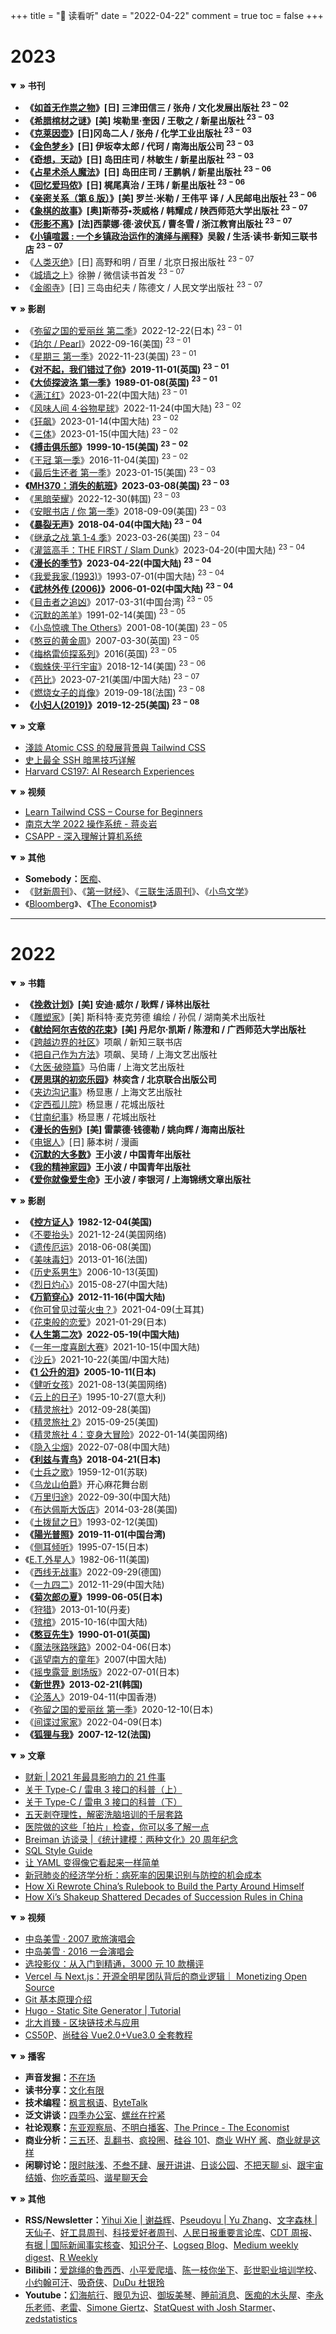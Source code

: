 +++
title = "🎡 读看听"
date = "2022-04-22"
comment = true
toc = false
+++

# 2023

<details open>
  <summary><b>» 书刊</b></summary>

- **《[如首无作祟之物](https://book.douban.com/subject/6249670/)》[日] 三津田信三 / 张舟 / 文化发展出版社 $^{23-02}$**
- **《[希腊棺材之谜](https://book.douban.com/subject/26941500/)》[美] 埃勒里·奎因 / 王敬之 / 新星出版社 $^{23-03}$**
- **《[克莱因壶](https://book.douban.com/subject/33658616/)》[日]冈岛二人 / 张舟 / 化学工业出版社 $^{23-03}$**
- **《[金色梦乡](https://book.douban.com/subject/26864984/)》[日] 伊坂幸太郎 / 代珂 / 南海出版公司 $^{23-03}$**
- **《[奇想，天动](https://book.douban.com/subject/23780806/)》[日] 岛田庄司 / 林敏生 / 新星出版社 $^{23-03}$**
- **《[占星术杀人魔法](https://book.douban.com/subject/10740776/)》[日] 岛田庄司 / 王鹏帆 / 新星出版社 $^{23-06}$**
- **《[回忆爱玛侬](https://book.douban.com/subject/26916149/)》[日] 梶尾真治 / 王玮 / 新星出版社 $^{23-06}$**
- **《[亲密关系（第 6 版）](https://book.douban.com/subject/26585065/)》[美] 罗兰·米勒 / 王伟平 译 / 人民邮电出版社 $^{23-06}$**
- **《[象棋的故事](https://book.douban.com/subject/24700640/)》[奥]斯蒂芬•茨威格 / 韩耀成 / 陕西师范大学出版社 $^{23-07}$**
- **《[形影不离](https://book.douban.com/subject/35713872/)》[法]西蒙娜·德·波伏瓦 / 曹冬雪 / 浙江教育出版社 $^{23-07}$**
- **《[小镇喧嚣 : 一个乡镇政治运作的演绎与阐释](https://book.douban.com/subject/30122152/)》吴毅 / 生活·读书·新知三联书店 $^{23-07}$**
- 《[人类灭绝](https://book.douban.com/subject/36136689/)》[日] 高野和明 / 百里 / 北京日报出版社 $^{23-07}$
- 《[城墙之上](https://weread.qq.com/web/bookDetail/f9e32370813ab7f2ag018bad)》徐翀 / 微信读书首发 $^{23-07}$
- 《[金阁寺](https://book.douban.com/subject/35591091/)》[日] 三岛由纪夫 / 陈德文 / 人民文学出版社 $^{23-07}$

</details>

<details open>
  <summary><b>» 影剧</b></summary>

- 《[弥留之国的爱丽丝 第二季](https://movie.douban.com/subject/35300122/)》2022-12-22(日本) $^{23-01}$
- 《[珀尔 / Pearl](https://movie.douban.com/subject/35801819/)》2022-09-16(美国) $^{23-01}$
- 《[星期三 第一季](https://movie.douban.com/subject/35364243/)》2022-11-23(美国) $^{23-01}$
- **《[对不起，我们错过了你](https://movie.douban.com/subject/30209084/)》2019-11-01(英国) $^{23-01}$**
- **《[大侦探波洛 第一季](https://movie.douban.com/subject/2030879/)》1989-01-08(英国) $^{23-01}$**
- 《[满江红](https://movie.douban.com/subject/35766491/)》2023-01-22(中国大陆) $^{23-01}$
- 《[风味人间 4·谷物星球](https://movie.douban.com/subject/35686327/)》2022-11-24(中国大陆) $^{23-02}$
- 《[狂飙](https://movie.douban.com/subject/35465232/)》2023-01-14(中国大陆) $^{23-02}$
- 《[三体](https://movie.douban.com/subject/26647087/)》2023-01-15(中国大陆) $^{23-02}$
- **《[搏击俱乐部](https://movie.douban.com/subject/1292000/)》1999-10-15(美国) $^{23-02}$**
- 《[王冠 第一季](https://movie.douban.com/subject/26427152/)》2016-11-04(美国) $^{23-02}$
- 《[最后生还者 第一季](https://movie.douban.com/subject/25848328/)》2023-01-15(美国) $^{23-03}$
- **《[MH370：消失的航班](https://movie.douban.com/subject/36247626/)》2023-03-08(美国) $^{23-03}$**
- 《[黑暗荣耀](https://movie.douban.com/subject/35314632/)》2022-12-30(韩国) $^{23-03}$
- 《[安眠书店 / 你 第一季](https://movie.douban.com/subject/26955946/)》2018-09-09(美国) $^{23-03}$
- **《[暴裂无声](https://movie.douban.com/subject/26647117/)》2018-04-04(中国大陆) $^{23-04}$**
- 《[继承之战 第 1-4 季](https://movie.douban.com/subject/35638422/)》2023-03-26(美国) $^{23-04}$
- 《[灌篮高手：THE FIRST / Slam Dunk](https://movie.douban.com/subject/35315950/)》2023-04-20(中国大陆) $^{23-04}$
- **《[漫长的季节](https://movie.douban.com/subject/35588177/)》2023-04-22(中国大陆) $^{23-04}$**
- 《[我爱我家 (1993)](https://movie.douban.com/subject/3901388/)》1993-07-01(中国大陆) $^{23-04}$
- **《[武林外传 (2006)](https://movie.douban.com/subject/3882715/)》2006-01-02(中国大陆) $^{23-04}$**
- 《[目击者之追凶](https://movie.douban.com/subject/11600078/)》2017-03-31(中国台湾) $^{23-05}$
- 《[沉默的羔羊](https://movie.douban.com/subject/1293544/)》1991-02-14(美国) $^{23-05}$
- 《[小岛惊魂 The Others](https://movie.douban.com/subject/1301459/)》2001-08-10(美国) $^{23-05}$
- 《[憨豆的黄金周](https://movie.douban.com/subject/1301459/)》2007-03-30(英国) $^{23-05}$
- 《[梅格雷侦探系列](https://www.douban.com/doulist/122864803/)》2016(英国) $^{23-05}$
- 《[蜘蛛侠·平行宇宙](https://movie.douban.com/subject/26374197/)》2018-12-14(美国) $^{23-06}$
- 《[芭比](https://movie.douban.com/subject/4058939/)》2023-07-21(美国/中国大陆) $^{23-07}$
- 《[燃烧女子的肖像](https://movie.douban.com/subject/30257175/)》2019-09-18(法国) $^{23-08}$
- **《[小妇人(2019)](https://movie.douban.com/subject/26348103/)》2019-12-25(美国) $^{23-08}$**

</details>

<details open>
  <summary><b>» 文章</b></summary>

- [淺談 Atomic CSS 的發展背景與 Tailwind CSS](https://blog.huli.tw/2022/05/23/atomic-css-and-tailwind-css/)
- [史上最全 SSH 暗黑技巧详解](https://plantegg.github.io/2019/06/02/%E5%8F%B2%E4%B8%8A%E6%9C%80%E5%85%A8_SSH_%E6%9A%97%E9%BB%91%E6%8A%80%E5%B7%A7%E8%AF%A6%E8%A7%A3--%E6%94%B6%E8%97%8F%E4%BF%9D%E5%B9%B3%E5%AE%89/)
- [Harvard CS197: AI Research Experiences](https://docs.google.com/document/d/1uvAbEhbgS_M-uDMTzmOWRlYxqCkogKRXdbKYYT98ooc)

</details>

<details open>
  <summary><b>» 视频</b></summary>

- [Learn Tailwind CSS – Course for Beginners](https://www.youtube.com/watch?v=ft30zcMlFao)
- [南京大学 2022 操作系统 - 蒋炎岩](https://www.bilibili.com/video/BV1Cm4y1d7Ur)
- [CSAPP - 深入理解计算机系统](https://space.bilibili.com/354767108/channel/collectiondetail?sid=373847&ctype=0 "九曲阑干")

</details>

<details open>
  <summary><b>» 其他</b></summary>

- **Somebody：**[医痴](https://www.youtube.com/channel/UCR2f5HSx_E06HK6LzSzQQ5g/videos)、
- 《[财新周刊](https://weekly.caixin.com/)》、《[第一财经](https://www.cbnweek.com/#/read)》、《[三联生活周刊](https://www.lifeweek.com.cn/)》、《[小鸟文学](https://apps.apple.com/cn/app/%e5%b0%8f%e9%b8%9f%e6%96%87%e5%ad%a6/id1541992205?mt=8)》
- 《[Bloomberg](https://www.bloomberg.com)》、《[The Economist](https://www.economist.com/)》

</details>

---

# 2022

<details open>
  <summary><b>» 书籍</b></summary>

- **《[挽救计划](https://book.douban.com/subject/35494160/)》[美] 安迪·威尔 / 耿辉 / 译林出版社**
- 《[雕塑家](https://book.douban.com/subject/34978160/)》[美] 斯科特·麦克劳德 编绘 / 孙侃 / 湖南美术出版社
- **《[献给阿尔吉侬的花束](https://book.douban.com/subject/26362836/)》[美] 丹尼尔·凯斯 / 陈澄和 / 广西师范大学出版社**
- 《[跨越边界的社区](https://book.douban.com/subject/1051928/)》项飙 / 新知三联书店
- 《[把自己作为方法](https://book.douban.com/subject/35092383/)》项飙、吴琦 / 上海文艺出版社
- 《[大医·破晓篇](https://book.douban.com/subject/36069426/)》马伯庸 / 上海文艺出版社
- **《[房思琪的初恋乐园](https://book.douban.com/subject/27614904/)》林奕含 / 北京联合出版公司**
- 《[夹边沟记事](https://book.douban.com/subject/1072777/)》杨显惠 / 上海文艺出版社
- 《[定西孤儿院](https://book.douban.com/subject/26671188/)》杨显惠 / 花城出版社
- 《[甘南纪事](https://book.douban.com/subject/6840152/)》杨显惠 / 花城出版社
- **《[漫长的告别](https://book.douban.com/subject/30316475/)》[美] 雷蒙德·钱德勒 / 姚向辉 / 海南出版社**
- 《[电锯人](https://chainsaw-man.fandom.com/zh/wiki/%E7%94%B5%E9%94%AF%E4%BA%BA_Wiki?variant=zh)》[日] 藤本树 / 漫画
- **《[沉默的大多数](https://book.douban.com/subject/1054685/)》王小波 / 中国青年出版社**
- **《[我的精神家园](https://book.douban.com/subject/27156834/)》王小波 / 中国青年出版社**
- **《[爱你就像爱生命](https://book.douban.com/subject/3071717/)》王小波 / 李银河 / 上海锦绣文章出版社**

</details>

<details open>
  <summary><b>» 影剧</b></summary>

- **《[控方证人](https://movie.douban.com/subject/5294851/)》1982-12-04(美国)**
- 《[不要抬头](https://movie.douban.com/subject/34884712/)》2021-12-24(美国网络)
- 《[遗传厄运](https://movie.douban.com/subject/27621727/)》2018-06-08(美国)
- 《[美味毒妇](https://movie.douban.com/subject/20397453/)》2013-01-16(法国)
- 《[历史系男生](https://movie.douban.com/subject/1871817/)》2006-10-13(英国)
- 《[烈日灼心](https://movie.douban.com/subject/24719063/)》2015-08-27(中国大陆)
- **《[万箭穿心](https://movie.douban.com/subject/10537853/)》2012-11-16(中国大陆)**
- 《[你可曾见过萤火虫？](https://movie.douban.com/subject/35412350/)》2021-04-09(土耳其)
- 《[花束般的恋爱](https://movie.douban.com/subject/34874432/)》2021-01-29(日本)
- **《[人生第二次](https://movie.douban.com/subject/35664467/)》2022-05-19(中国大陆)**
- 《[一年一度喜剧大赛](https://movie.douban.com/subject/35467072/)》2021-10-15(中国大陆)
- 《[沙丘](https://movie.douban.com/subject/3001114/)》2021-10-22(美国/中国大陆)
- **《[1 公升的泪](https://movie.douban.com/subject/1436900/)》2005-10-11(日本)**
- 《[健听女孩](https://movie.douban.com/subject/35048413/)》2021-08-13(美国网络)
- 《[云上的日子](https://movie.douban.com/subject/1291558/)》1995-10-27(意大利)
- 《[精灵旅社](https://movie.douban.com/subject/3269068/)》2012-09-28(美国)
- 《[精灵旅社 2](https://movie.douban.com/subject/21327493/)》2015-09-25(美国)
- 《[精灵旅社 4：变身大冒险](https://movie.douban.com/subject/30472643/)》2022-01-14(美国网络)
- 《[隐入尘烟](https://movie.douban.com/subject/35131346/)》2022-07-08(中国大陆)
- **《[利兹与青鸟](https://movie.douban.com/subject/27062637/)》2018-04-21(日本)**
- 《[士兵之歌](https://movie.douban.com/subject/1295614/)》1959-12-01(苏联)
- 《[乌龙山伯爵](https://www.douban.com/location/drama/10863480/)》开心麻花舞台剧
- 《[万里归途](https://movie.douban.com/subject/26654184/)》2022-09-30(中国大陆)
- 《[布达佩斯大饭店](https://movie.douban.com/subject/11525673/)》2014-03-28(美国)
- 《[土拨鼠之日](https://movie.douban.com/subject/1300613/)》1993-02-12(美国)
- **《[陽光普照](https://movie.douban.com/subject/30292777/)》2019-11-01(中国台湾)**
- 《[侧耳倾听](https://movie.douban.com/subject/1297052/)》1995-07-15(日本)
- 《[E.T.外星人](https://movie.douban.com/subject/1294638/)》1982-06-11(美国)
- 《[西线无战事](https://movie.douban.com/subject/3042261/)》2022-09-29(德国)
- 《[一九四二](https://movie.douban.com/subject/6011805/)》2012-11-29(中国大陆)
- **《[菊次郎の夏](https://movie.douban.com/subject/1293359/)》1999-06-05(日本)**
- 《[狩猎](https://movie.douban.com/subject/6985810/)》2013-01-10(丹麦)
- 《[殡棺](https://movie.douban.com/subject/25917973/)》2015-10-16(中国大陆)
- **《[憨豆先生](https://movie.douban.com/subject/1302958/)》1990-01-01(英国)**
- 《[魔法咪路咪路](https://movie.douban.com/subject/3115194/)》2002-04-06(日本)
- 《[遥望南方的童年](https://movie.douban.com/subject/3037329/)》2007(中国大陆)
- 《[摇曳露营 剧场版](https://movie.douban.com/subject/35319389/)》2022-07-01(日本)
- **《[新世界](https://movie.douban.com/subject/10437779/)》2013-02-21(韩国)**
- 《[沦落人](https://movie.douban.com/subject/30140231/)》2019-04-11(中国香港)
- 《[弥留之国的爱丽丝 第一季](https://movie.douban.com/subject/34477588/)》2020-12-10(日本)
- 《[间谍过家家](https://movie.douban.com/subject/35258427/)》2022-04-09(日本)
- **《[狐狸与我](https://movie.douban.com/subject/2028659/)》2007-12-12(法国)**

</details>

<details open>
  <summary><b>» 文章</b></summary>

- [财新 | 2021 年最具影响力的 21 件事](https://datanews.caixin.com/interactive/2021/2021final/)
- [关于 Type-C / 雷电 3 接口的科普（上）](https://zhuanlan.zhihu.com/p/101434503)
- [关于 Type-C / 雷电 3 接口的科普（下）](https://zhuanlan.zhihu.com/p/101486153)
- [五天剥夺理性，解密洗脑培训的千层套路](https://mp.weixin.qq.com/s/F4sQ6GOxONr--JBA5Y2EMA)
- [医院做的这些「拍片」检查，你可以多了解一点](https://sspai.com/post/67474)
- [Breiman 访谈录 |《统计建模：两种文化》20 周年纪念](https://mp.weixin.qq.com/s?__biz=MjM5NDQ3NTkwMA==&mid=2650148161&idx=1&sn=ab1d9a8c504389c6d53f6f749fa865cb)
- [SQL Style Guide](https://www.sqlstyle.guide/)
- [让 YAML 变得像它看起来一样简单](https://linux.cn/article-13842-1.html)
- [新冠肺炎的经济学分析：病死率的因果识别与防控的机会成本](https://archive.ph/KLusN)
- [How Xi Rewrote China’s Rulebook to Build the Party Around Himself](https://www.bloomberg.com/graphics/2022-china-national-party-congress-xi-rules/?leadSource=uverify%20wall)
- [How Xi’s Shakeup Shattered Decades of Succession Rules in China](https://www.bloomberg.com/graphics/2022-china-party-congress-xi-new-leaders/?ai=eyJpc1N1YnNjcmliZWQiOnRydWUsImFydGljbGVSZWFkIjpmYWxzZSwiYXJ0aWNsZUNvdW50IjowLCJ3YWxsSGVpZ2h0IjoxfQ==)

</details>

<details open>
  <summary><b>» 视频</b></summary>

- [中岛美雪 · 2007 歌旅演唱会](https://www.bilibili.com/video/BV1uK411P7JE)
- [中岛美雪 · 2016 一会演唱会](https://www.bilibili.com/video/BV144411i7mb)
- [选投影仪：从入门到精通，3000 元 10 款横评](https://www.bilibili.com/video/BV13L4y1n7WQ/?share_source=copy_web&vd_source=dfeb89feb5ee367d116e92e86e0834fd "先看测评")
- [Vercel 与 Next.js：开源全明星团队背后的商业逻辑｜ Monetizing Open Source](https://www.bilibili.com/video/BV1gR4y1u76v)
- [Git 基本原理介绍](https://youtube.com/playlist?list=PLfQqWeOCIH4BXVnYaPgjR9_f8YF3WNAz0 "麦兜搞 IT")
- [Hugo - Static Site Generator | Tutorial](https://youtube.com/playlist?list=PLLAZ4kZ9dFpOnyRlyS-liKL5ReHDcj4G3 "Mike Dane")
- [北大肖臻 - 区块链技术与应用](http://zhenxiao.com/blockchain/ "北京大学 - 肖臻")
- [CS50P](https://youtube.com/playlist?list=PLhQjrBD2T3817j24-GogXmWqO5Q5vYy0V "Harvard Courses")、[尚硅谷 Vue2.0+Vue3.0 全套教程](https://www.bilibili.com/video/BV1Zy4y1K7SH)

</details>

<details open>
  <summary><b>» 播客</b></summary>

- **声音发掘：**[不在场](https://buzaichang.xyz/)
- **读书分享：**[文化有限](https://www.xiaoyuzhoufm.com/podcast/5e4515bd418a84a046e2b11a)
- **技术编程：**[枫言枫语](https://fyfy.fm/)、[ByteTalk](https://bytetalk.fm/)
- **泛文讲谈：**[四季办公室](https://siji.typlog.io/)、[螺丝在拧紧](https://www.xiaoyuzhoufm.com/podcast/6038445497d1b2c8c42d29ba)
- **社论观察：**[东亚观察局](https://www.xiaoyuzhoufm.com/podcast/5e9a4e25418a84a046bc6156)、[不明白播客](https://www.bumingbai.net/)、[The Prince - The Economist](https://www.economist.com/theprincepod)
- **商业分析：**[三五环](https://www.xiaoyuzhoufm.com/podcast/5e280fab418a84a0461faa3c)、[乱翻书](https://www.xiaoyuzhoufm.com/podcast/61358d971c5d56efe5bcb5d2)、[疯投圈](https://crazy.capital/)、[硅谷 101](https://sv101.fireside.fm/)、[商业 WHY 酱](https://msbussinesswhy.fireside.fm/)、[商业就是这样](https://thatisbiz.fireside.fm/)
- **闲聊讨论：**[限时肤浅](https://www.xiaoyuzhoufm.com/podcast/5f56592d83c34e85dd9b6d53)、[不叁不肆](https://dao.fm/%E4%B8%8D%E5%8F%81%E4%B8%8D%E8%82%86/)、[展开讲讲](https://www.xiaoyuzhoufm.com/podcast/5e280faa418a84a0461f9bfb)、[日谈公园](https://www.xiaoyuzhoufm.com/podcast/5e280faa418a84a0461f9ad8)、[不把天聊 si](https://www.xiaoyuzhoufm.com/podcast/60de960e82b7520df0026844)、[跟宇宙结婚](https://www.xiaoyuzhoufm.com/podcast/5e284c39418a84a046263d8a)、[你吃香菜吗](https://www.xiaoyuzhoufm.com/podcast/62ce4812b94ef3c7f6c71f93)、[谐星聊天会](https://www.xiaoyuzhoufm.com/podcast/5e280fa7418a84a0461f912b)

</details>

<details open>
  <summary><b>» 其他</b></summary>

- **RSS/Newsletter：**[Yihui Xie | 谢益辉](https://yihui.org/)、[Pseudoyu | Yu Zhang](https://www.pseudoyu.com/zh/)、[文字森林 | 天仙子](https://tianxianzi.me/)、[好工具周刊](https://bestxtools.zhubai.love/)、[科技爱好者周刊](https://www.ruanyifeng.com/blog/)、[人民日报重要言论库](http://opinion.people.com.cn/GB/8213/49160/)、[CDT 周报](https://chinadigitaltimes.net/chinese/weekly-digest)、[有据 | 国际新闻事实核查](https://chinafactcheck.com/)、[知识分子](http://zhishifenzi.com/)、[Logseq Blog](https://blog.logseq.com)、[Medium weekly digest](https://medium.com/)、[R Weekly](https://rweekly.org/)
- **Bilibili：**[爱跳绳的鲁西西](https://space.bilibili.com/383458566)、[小平爱爬墙](https://space.bilibili.com/407978871/)、[陈一枝你坐下](https://space.bilibili.com/1937416537)、[彭世职业培训学校](https://space.bilibili.com/1433760771)、[小约翰可汗](https://space.bilibili.com/23947287)、[吸奇侠](https://space.bilibili.com/414350632)、[DuDu 杜银玲](https://space.bilibili.com/355324923)
- **Youtube：**[幻海航行](https://www.youtube.com/channel/UCp1nO1bgVwks9b5EhKQGVag/videos)、[眼见为识](https://www.youtube.com/channel/UChASrP18ZKeWic0wA3E08Pg/videos)、[御坂美琴](https://www.youtube.com/channel/UCNUS6e1M0eUIv1F88kxRJ-g/playlists)、[睡前消息](https://www.youtube.com/channel/UCR4U_q_MojVVqYnawAVlryw/videos)、[医痴的木头屋](https://www.youtube.com/channel/UCR2f5HSx_E06HK6LzSzQQ5g/videos)、[李永乐老师](https://www.youtube.com/channel/UCSs4A6HYKmHA2MG_0z-F0xw/videos)、[老雷](https://www.youtube.com/channel/UCT3YvT4kdEiJ3up3PINhyQQ/videos)、[Simone Giertz](https://www.youtube.com/channel/UC3KEoMzNz8eYnwBC34RaKCQ/videos)、[StatQuest with Josh Starmer](https://www.youtube.com/channel/UCtYLUTtgS3k1Fg4y5tAhLbw/videos)、[zedstatistics](https://www.youtube.com/c/zedstatistics/videos)

</details>
